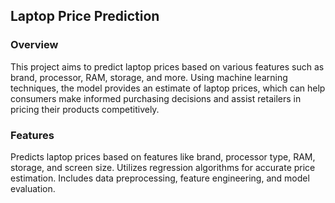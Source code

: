 ## Laptop Price Prediction

### Overview
This project aims to predict laptop prices based on various features such as brand, processor, RAM, storage, and more.
Using machine learning techniques, the model provides an estimate of laptop prices, which can help consumers make 
informed purchasing decisions and assist retailers in pricing their products competitively.

### Features
Predicts laptop prices based on features like brand, processor type, RAM, storage, and screen size.
Utilizes regression algorithms for accurate price estimation.
Includes data preprocessing, feature engineering, and model evaluation.
